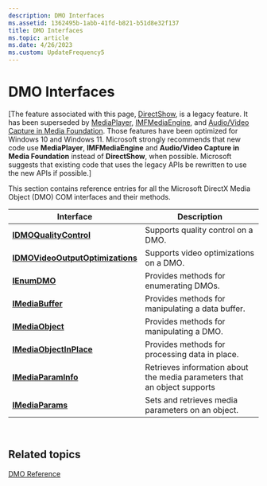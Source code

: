 ```yaml
---
description: DMO Interfaces
ms.assetid: 1362495b-1abb-41fd-b821-b51d8e32f137
title: DMO Interfaces
ms.topic: article
ms.date: 4/26/2023
ms.custom: UpdateFrequency5
---
```


# DMO Interfaces

\[The feature associated with this page, [DirectShow](/windows/win32/directshow/directshow), is a legacy feature. It has been superseded by [MediaPlayer](/uwp/api/Windows.Media.Playback.MediaPlayer), [IMFMediaEngine](/windows/win32/api/mfmediaengine/nn-mfmediaengine-imfmediaengine), and [Audio/Video Capture in Media Foundation](windows/win32/medfound/audio-video-capture-in-media-foundation). Those features have been optimized for Windows 10 and Windows 11. Microsoft strongly recommends that new code use **MediaPlayer**, **IMFMediaEngine** and **Audio/Video Capture in Media Foundation** instead of **DirectShow**, when possible. Microsoft suggests that existing code that uses the legacy APIs be rewritten to use the new APIs if possible.\]

This section contains reference entries for all the Microsoft DirectX Media Object (DMO) COM interfaces and their methods.



| Interface                                                            | Description                                                              |
|----------------------------------------------------------------------|--------------------------------------------------------------------------|
| [**IDMOQualityControl**](/previous-versions/windows/desktop/api/Mediaobj/nn-mediaobj-idmoqualitycontrol)                     | Supports quality control on a DMO.                                       |
| [**IDMOVideoOutputOptimizations**](/previous-versions/windows/desktop/api/Mediaobj/nn-mediaobj-idmovideooutputoptimizations) | Supports video optimizations on a DMO.                                   |
| [**IEnumDMO**](/previous-versions/windows/desktop/api/Mediaobj/nn-mediaobj-ienumdmo)                                         | Provides methods for enumerating DMOs.                                   |
| [**IMediaBuffer**](/previous-versions/windows/desktop/api/Mediaobj/nn-mediaobj-imediabuffer)                                 | Provides methods for manipulating a data buffer.                         |
| [**IMediaObject**](/previous-versions/windows/desktop/api/Mediaobj/nn-mediaobj-imediaobject)                                 | Provides methods for manipulating a DMO.                                 |
| [**IMediaObjectInPlace**](/previous-versions/windows/desktop/api/mediaobj/nn-mediaobj-imediaobjectinplace)                   | Provides methods for processing data in place.                           |
| [**IMediaParamInfo**](/previous-versions/windows/desktop/api/Medparam/nn-medparam-imediaparaminfo)                           | Retrieves information about the media parameters that an object supports |
| [**IMediaParams**](/previous-versions/windows/desktop/api/Medparam/nn-medparam-imediaparams)                                 | Sets and retrieves media parameters on an object.                        |



 

## Related topics

<dl> <dt>

[DMO Reference](dmo-reference.md)
</dt> </dl>

 

 



